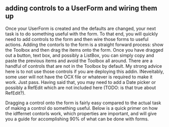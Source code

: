 ## adding controls to a UserForm and wiring them up

Once your UserForm is created and the defaults are changed, your next task is to do something useful with the form. To that end, you will quickly need to add controls to the form and then wire those forms to useful actions. Adding the contorls to the form is a straight forward process: show the Toolbox and then drag the items onto the form. Once you have dragged out a button, text box, and possibly a ListBox, you can simply copy and paste the previous items and avoid the Toolbox all around. There are a handful of controls that are not in the Toolbox by default. My strong advice here is to not use those controls if you are deploying this addin. INeveitably, some user will not have the OCX file or whatever is required to make it work. Just pass. Having said that, you may need to add a Date picker or possibly a RefEdit which are not included here (TODO: is that true about RefEdit?).

Dragging a control onto the form is fairly easy compared to the actual task of making a control do something useful. Below is a quick primer on how the idffernet contorls work, which properties are important, and will give you a guide for accomplishing 90% of what can be done with forms.
